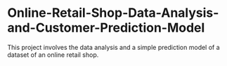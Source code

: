 # Online-Retail-Shop-Data-Analysis-and-Customer-Prediction-Model
This project involves the data analysis and a simple prediction model of a dataset of an online retail shop.
